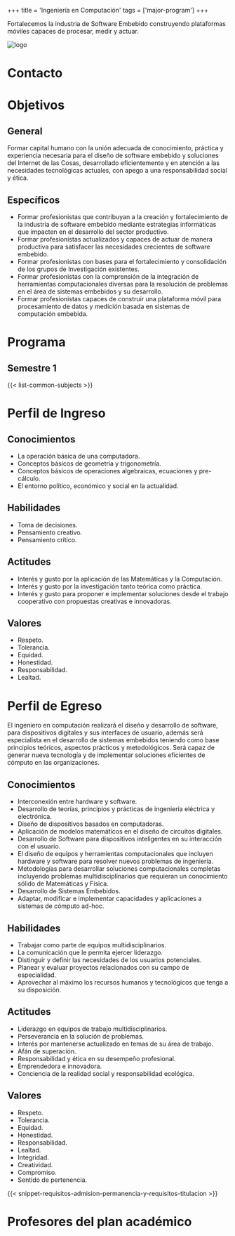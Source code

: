 +++
title = 'Ingeniería en Computación'
tags = ['major-program']
+++

Fortalecemos la industria de Software Embebido construyendo plataformas móviles capaces de procesar, medir y actuar.

![logo](/img/logos/inc.svg)

<!--more-->

# Contacto

# Objetivos

## General

Formar capital humano con la unión adecuada de conocimiento, práctica y experiencia necesaria para el diseño de software embebido y soluciones del Internet de las Cosas, desarrollado eficientemente y en atención a las necesidades tecnológicas actuales, con apego a una responsabilidad social y ética.

## Específicos

- Formar profesionistas que contribuyan a la creación y fortalecimiento de la industria de software embebido mediante estrategias informáticas que impacten en el desarrollo del sector productivo.
- Formar profesionistas actualizados y capaces de actuar de manera productiva para satisfacer las necesidades crecientes de software embebido.
- Formar profesionistas con bases para el fortalecimiento y consolidación de los grupos de Investigación existentes.
- Formar profesionistas con la comprensión de la integración de herramientas computacionales diversas para la resolución de problemas en el área de sistemas embebidos y su desarrollo.
- Formar profesionistas capaces de construir una plataforma móvil para procesamiento de datos y medición basada en sistemas de computación embebida.

# Programa

## Semestre 1

{{< list-common-subjects >}}

# Perfil de Ingreso

## Conocimientos

- La operación básica de una computadora.
- Conceptos básicos de geometría y trigonometría.
- Conceptos básicos de operaciones algebraicas, ecuaciones y pre-cálculo.
- El entorno político, económico y social en la actualidad.

## Habilidades

- Toma de decisiones.
- Pensamiento creativo.
- Pensamiento crítico.

## Actitudes

- Interés y gusto por la aplicación de las Matemáticas y la Computación.
- Interés y gusto por la investigación tanto teórica como práctica.
- Interés y gusto para proponer e implementar soluciones desde el trabajo cooperativo con propuestas creativas e innovadoras.

## Valores

- Respeto.
- Tolerancia.
- Equidad.
- Honestidad.
- Responsabilidad.
- Lealtad.

# Perfil de Egreso

El ingeniero en computación realizará el diseño y desarrollo de software, para dispositivos digitales y sus interfaces de usuario, además será especialista en el desarrollo de sistemas embebidos teniendo como base principios teóricos, aspectos prácticos y metodológicos. Será capaz de generar nueva tecnología y de implementar soluciones eficientes de cómputo en las organizaciones.

## Conocimientos

- Interconexión entre hardware y software.
- Desarrollo de teorías, principios y prácticas de ingeniería eléctrica y electrónica.
- Diseño de dispositivos basados en computadoras.
- Aplicación de modelos matemáticos en el diseño de circuitos digitales.
- Desarrollo de Software para dispositivos inteligentes en su interacción con el usuario.
- El diseño de equipos y herramientas computacionales que incluyen hardware y software para resolver nuevos problemas de ingeniería.
- Metodologías para desarrollar soluciones computacionales completas incluyendo problemas multidisciplinarios que requieran un conocimiento sólido de Matemáticas y Física.
- Desarrollo de Sistemas Embebidos.
- Adaptar, modificar e implementar capacidades y aplicaciones a sistemas de cómputo ad-hoc.

## Habilidades

- Trabajar como parte de equipos multidisciplinarios.
- La comunicación que le permita ejercer liderazgo.
- Distinguir y definir las necesidades de los usuarios potenciales.
- Planear y evaluar proyectos relacionados con su campo de especialidad.
- Aprovechar al máximo los recursos humanos y tecnológicos que tenga a su disposición.

## Actitudes

- Liderazgo en equipos de trabajo multidisciplinarios.
- Perseverancia en la solución de problemas.
- Interés por mantenerse actualizado en temas de su área de trabajo.
- Afán de superación.
- Responsabilidad y ética en su desempeño profesional.
- Emprendedora e innovadora.
- Conciencia de la realidad social y responsabilidad ecológica.

## Valores

- Respeto.
- Tolerancia.
- Equidad.
- Honestidad.
- Responsabilidad.
- Lealtad.
- Integridad.
- Creatividad.
- Compromiso.
- Sentido de pertenencia.

{{< snippet-requisitos-admision-permanencia-y-requisitos-titulacion >}}

# Profesores del plan académico
